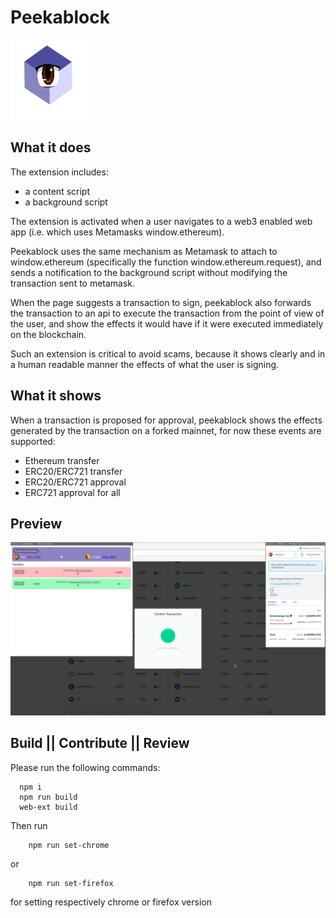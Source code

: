 # Peekablock

![Icon](/icons/peekablock_128x128.png)

## What it does ##

The extension includes:
* a content script
* a background script

The extension is activated when a user navigates to a web3 enabled web app (i.e. which uses Metamasks window.ethereum). 

Peekablock uses the same mechanism as Metamask to attach to window.ethereum (specifically the function window.ethereum.request), and sends a notification to the background script without modifying the transaction sent to metamask. 

When the page suggests a transaction to sign, peekablock also forwards the transaction to an api to execute the transaction from the point of view of the user, and show the effects it would have if it were executed immediately on the blockchain.

Such an extension is critical to avoid scams, because it shows clearly and in a human readable manner the effects of what the user is signing.

## What it shows ##
When a transaction is proposed for approval, peekablock shows the effects generated by the transaction on a forked mainnet, for now these events are supported:

* Ethereum transfer
* ERC20/ERC721 transfer
* ERC20/ERC721 approval
* ERC721 approval for all

## Preview ##
![Preview](/assets/readme/peekablock_preview1.png)

## Build || Contribute || Review ##

Please run the following commands:
```
  npm i
  npm run build
  web-ext build
```

Then run
```
    npm run set-chrome
```
or
```
    npm run set-firefox
```
for setting respectively chrome or firefox version 